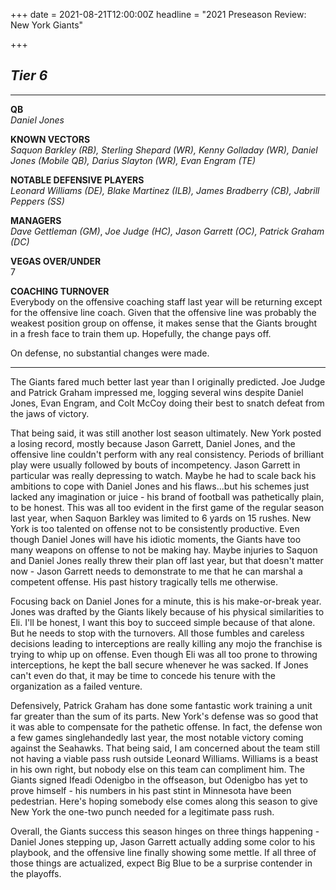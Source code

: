 +++
date = 2021-08-21T12:00:00Z
headline = "2021 Preseason Review: New York Giants"

+++
## _Tier 6_

***

**QB**  
_Daniel Jones_

**KNOWN VECTORS**  
_Saquon Barkley (RB), Sterling Shepard (WR), Kenny Golladay (WR), Daniel Jones (Mobile QB), Darius Slayton (WR), Evan Engram (TE)_

**NOTABLE DEFENSIVE PLAYERS**  
_Leonard Williams (DE), Blake Martinez (ILB), James Bradberry (CB), Jabrill Peppers (SS)_

**MANAGERS**  
_Dave Gettleman (GM)_, _Joe Judge (HC), Jason Garrett (OC), Patrick Graham (DC)_

**VEGAS OVER/UNDER**  
7

**COACHING TURNOVER**  
Everybody on the offensive coaching staff last year will be returning except for the offensive line coach. Given that the offensive line was probably the weakest position group on offense, it makes sense that the Giants brought in a fresh face to train them up. Hopefully, the change pays off.

On defense, no substantial changes were made.

***

The Giants fared much better last year than I originally predicted. Joe Judge and Patrick Graham impressed me, logging several wins despite Daniel Jones, Evan Engram, and Colt McCoy doing their best to snatch defeat from the jaws of victory.

That being said, it was still another lost season ultimately. New York posted a losing record, mostly because Jason Garrett, Daniel Jones, and the offensive line couldn't perform with any real consistency. Periods of brilliant play were usually followed by bouts of incompetency. Jason Garrett in particular was really depressing to watch. Maybe he had to scale back his ambitions to cope with Daniel Jones and his flaws...but his schemes just lacked any imagination or juice - his brand of football was pathetically plain, to be honest. This was all too evident in the first game of the regular season last year, when Saquon Barkley was limited to 6 yards on 15 rushes. New York is too talented on offense not to be consistently productive. Even though Daniel Jones will have his idiotic moments, the Giants have too many weapons on offense to not be making hay. Maybe injuries to Saquon and Daniel Jones really threw their plan off last year, but that doesn't matter now - Jason Garrett needs to demonstrate to me that he can marshal a competent offense. His past history tragically tells me otherwise.

Focusing back on Daniel Jones for a minute, this is his make-or-break year. Jones was drafted by the Giants likely because of his physical similarities to Eli. I'll be honest, I want this boy to succeed simple because of that alone. But he needs to stop with the turnovers. All those fumbles and careless decisions leading to interceptions are really killing any mojo the franchise is trying to whip up on offense. Even though Eli was all too prone to throwing interceptions, he kept the ball secure whenever he was sacked. If Jones can't even do that, it may be time to concede his tenure with the organization as a failed venture.

Defensively, Patrick Graham has done some fantastic work training a unit far greater than the sum of its parts. New York's defense was so good that it was able to compensate for the pathetic offense. In fact, the defense won a few games singlehandedly last year, the most notable victory coming against the Seahawks. That being said, I am concerned about the team still not having a viable pass rush outside Leonard Williams. Williams is a beast in his own right, but nobody else on this team can compliment him. The Giants signed Ifeadi Odenigbo in the offseason, but Odenigbo has yet to prove himself - his numbers in his past stint in Minnesota have been pedestrian. Here's hoping somebody else comes along this season to give New York the one-two punch needed for a legitimate pass rush.

Overall, the Giants success this season hinges on three things happening - Daniel Jones stepping up, Jason Garrett actually adding some color to his playbook, and the offensive line finally showing some mettle. If all three of those things are actualized, expect Big Blue to be a surprise contender in the playoffs. 
